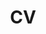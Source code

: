 ---
templateKey: 'cv-page'
path: /cv
title: CV
education:
  - what: Postdoctoral Research, Fitzpatrick Lab
    where: Max Planck Florida Institute for Neuroscience, Jupiter, Florida
    when: 2015 - Present
  - what: Doctoral Program, Computational Neuroscience
    where: University of Texas, Austin, Texas
    when: 2010 - 2015
  - what: Graduate Studies, Biomedical Engineering
    where: Oregon Health and Science University, Portland, Oregon
    when: 2008 - 2010
  - what: Bachelor of Science, Physics
    description: "Math & Biology Minors"
    where: Robert D. Clark Honors College,  University of Oregon, Eugene, Oregon
    when: 2004 - 2008
research:
  - what: 'Postdoc, (PI) David Fitzpatrick, Ph.D. '
    description: 'Focus: sensory computations in ferret cortex'
    where: Max Planck Florida Institute for Neuroscience, Jupiter, Florida
    when: 2015 - Present
  - what: 'PhD Graduate Research, (PI) Nicholas J. Priebe, Ph.D. '
    description: 'Focus: visual neuroscience and sensory computations'
    where: Institute of Neuroscience, University of Texas, Austin, Texas
    when: 2010 - 2015
  - what: Research Assistant, (PI) Tania Q. Vu, Ph.D.
    description: 'Focus: nanotechnology and neuroscience'
    where: Department of Biomedical Engineering, Oregon Health and Science University, Portland, Oregon
    when: '2008 - 2010 '
  - what: Research Assistant, (PI) Michael Wehr, Ph.D.
    description: 'Focus: auditory neural processing'
    where: Institute of Neuroscience, University of Oregon, Eugene, Oregon
    when: 2005 - 2008
awards:
  - description: 'Cold Spring Harbor Summer Course fellowship: Imaging Techniques'
    when: '2012'
  - description: Center for Perceptual Systems Training Grant
    when: 2012 - 2013
  - description: NSF Graduate Research Fellowship Honorable Mention
    when: '2012'
  - description: Nobel Laureate Travel Grant (Lindau Meeting, Physiology and Medicine)
    when: '2011'
  - description: NIH Training Grant
    when: 2009- 2012
  - description: INS Student Travel Grant, UT Austin
    when: 2009 - 2012
  - description: Achievement Rewards for College Scientists Foundation recipient
    when: 2008 - 2009
  - description: Novick Award for Undergraduate Thesis
    when: '2008'
  - what: McNair Scholar Mentor
    description: Assisted several undergraduate students in applying for graduate programs in neuroscience and biomedical engineering. Helped construct undergraduate research portfolio, write admissions essays, and attended scientific conferences together
    when: 2012-2013
  - what: Visiting researcher at University of Melbourne
    description: Traveled to Australia to teach and setup in vivo whole cell patch clamp electrophysiology in mouse cortex in Michael Ibbotsonâ€™s lab. Work involved constructing electrophysiology setup, instructing graduate students in surgical preparations and theory of electrophysiology, and teaching blind patch methods
    when: Jan-Feb, 2012
  - what: University of Western Sydney seminar speaker
    description: Invited to speak at joint colloquium for MARCS. Spoke about research interests and experiments in understanding binocular convergence in the visual pathway.
    when: Feb, 2012
  - what: Nobel Laureate Meeting for Physiology and Medicine in Lindau, Germany
    description: Selected as UT Austin representative and one of 80 graduate from across the United States to attend meeting in Lindau, Germany. Participated in interdisciplinary scientific discussions both with Laureates and international graduate students.
    when: July, 2011
presentations:
  - what: Emergence of orientation selectivity in the mammalian visual pathway. ENCODS
    when: April, 2013
    where: Bordeaux, France.
  - what: Binocular integration in mouse visual cortex. A&M Neuroscience Conference
    when: April, 2013
    where: 'College Station, TX. '
  - what: Disruption of ocular integration in primary visual cortex. Society for Neuroscience
    when: Oct, 2012
    where: New Orleans, Louisiana.
  - what: 'Understanding the black box: Studying sensory computations. UT Seminar'
    when: Mar, 2012
    where: 'Austin, Texas. '
  - what: Binocular integration in the primary visual cortex. MARCS seminar
    when: 'Feb, 2012 '
    where: Sydney, Australia.
  - what: Synaptic mechanisms of binocular convergence in simple cells. Vision Down Under
    when: Jan, 2012
    where: Brisbane, Australia.
---